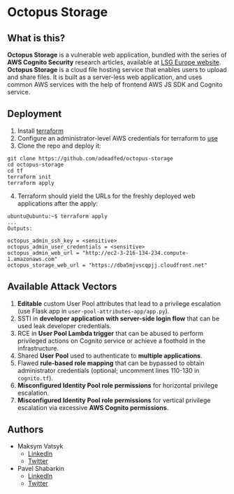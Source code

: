 # Octopus Storage

## What is this?
**Octopus Storage** is a vulnerable web application, bundled with the series of **AWS Cognito Security** research articles, available at [LSG Europe website](https://lsgeurope.com). **Octopus Storage** is a cloud file hosting service that enables users to upload and share files. It is built as a server-less web application, and uses common AWS services with the help of frontend AWS JS SDK and Cognito service. 


## Deployment

 1. Install [terraform](https://developer.hashicorp.com/terraform/tutorials/aws-get-started/install-cli) 
 2. Configure an administrator-level AWS credentials for terraform to [use](https://registry.terraform.io/providers/hashicorp/aws/latest/docs#authentication-and-configuration)
 3. Clone the repo and deploy it:
 ```
 git clone https://github.com/adeadfed/octopus-storage
 cd octopus-storage
 cd tf
 terraform init
 terraform apply
 ```
 4. Terraform should yield the URLs for the freshly deployed web applications after the apply:
 ```
 ubuntu@ubuntu:~$ terraform apply
 ...
 Outputs:

 octopus_admin_ssh_key = <sensitive>
 octopus_admin_user_credentials = <sensitive>
 octopus_admin_web_url = "http://ec2-3-216-134-234.compute-1.amazonaws.com"
 octopus_storage_web_url = "https://dba5mjvscqpjj.cloudfront.net"
 ```


## Available Attack Vectors
 1. **Editable** custom User Pool attributes that lead to a privilege escalation (use Flask app in `user-pool-attributes-app/app.py`).
 2. SSTI in **developer application with server-side login flow** that can be used leak developer credentials.
 3. RCE in **User Pool Lambda trigger** that can be abused to perform privileged actions on Cognito service or achieve a foothold in the infrastructure.  
 4. Shared **User Pool** used to authenticate to **multiple applications**.
 5. Flawed **rule-based role mapping** that can be bypassed to obtain administrator credentials (optional; uncomment lines 110-130 in `cognito.tf`). 
 6. **Misconfigured Identity Pool role permissions** for horizontal privilege escalation.
 7. **Misconfigured Identity Pool role permissions** for vertical privilege escalation via excessive **AWS Cognito permissions**. 


## Authors
- Maksym Vatsyk
    - [LinkedIn](https://www.linkedin.com/in/maksym-vatsyk/)
    - [Twitter](https://twitter.com/adeadfed)
- Pavel Shabarkin
    - [LinkedIn](https://www.linkedin.com/in/pavelshabarkin/)
    - [Twitter](https://twitter.com/shabarkin)
